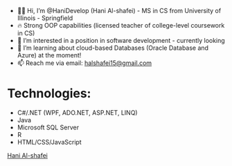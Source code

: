 - 🏳️‍🌈 Hi, I’m @HaniDevelop (Hani Al-shafei) - MS in CS from University of Illinois - Springfield
- 🔥 Strong OOP capabilities (licensed teacher of college-level coursework in CS)
- 👀 I’m interested in a position in software development - currently looking
- 🌱 I’m learning about cloud-based Databases (Oracle Database and Azure) at the moment!
- 📫 Reach me via email: halshafei15@gmail.com

# Technologies:

- C#/.NET (WPF, ADO.NET, ASP.NET, LINQ)
- Java
- Microsoft SQL Server
- R
- HTML/CSS/JavaScript

<div class="badge-base LI-profile-badge" data-locale="en_US" data-size="medium" data-theme="dark" data-type="VERTICAL" data-vanity="hani-al-shafei-163967117" data-version="v1"><a class="badge-base__link LI-simple-link" href="https://www.linkedin.com/in/hani-al-shafei-163967117?trk=profile-badge">Hani Al-shafei</a></div>
              
<!---
HaniDevelop/HaniDevelop is a ✨ special ✨ repository because its `README.md` (this file) appears on your GitHub profile.
You can click the Preview link to take a look at your changes.
--->
